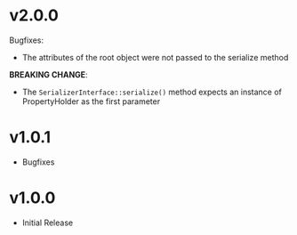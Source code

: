 # v2.0.0
Bugfixes:
- The attributes of the root object were not passed to the serialize method

**BREAKING CHANGE**:
- The `SerializerInterface::serialize()` method expects an instance of PropertyHolder as the first parameter

# v1.0.1
- Bugfixes

# v1.0.0
- Initial Release